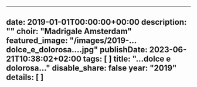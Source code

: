 
---
date: 2019-01-01T00:00:00+00:00
description: ""
choir: "Madrigale Amsterdam"
featured_image: "/images/2019-…dolce_e_dolorosa….jpg"
publishDate: 2023-06-21T10:38:02+02:00
tags: [
]
title: "…dolce e dolorosa…"
disable_share: false
year: "2019"
details: [
]
---

